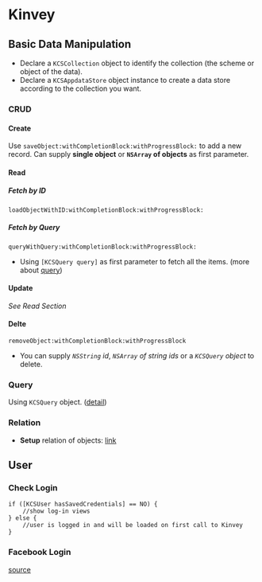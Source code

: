 Kinvey
====

## Basic Data Manipulation
* Declare a `KCSCollection` object to identify the collection (the scheme or object of the data).
* Declare a `KCSAppdataStore` object instance to create a data store according to the collection you want.

### CRUD
#### Create
Use `saveObject:withCompletionBlock:withProgressBlock:` to add a new record. Can supply **single object** or **`NSArray` of objects** as first parameter.

#### Read
##### Fetch by ID
`loadObjectWithID:withCompletionBlock:withProgressBlock:`
##### Fetch by Query
`queryWithQuery:withCompletionBlock:withProgressBlock:`

* Using `[KCSQuery query]` as first parameter to fetch all the items. (more about [query](http://devcenter.kinvey.com/ios/guides/datastore#Querying))


#### Update
*See Read Section*

#### Delte
`removeObject:withCompletionBlock:withProgressBlock`
* You can supply *`NSString` id*, *`NSArray` of string ids* or a *`KCSQuery` object* to delete.

### Query
Using `KCSQuery` object. ([detail](http://devcenter.kinvey.com/ios/guides/datastore#Querying))

### Relation
* **Setup** relation of objects: [link](http://devcenter.kinvey.com/ios/guides/datastore#setup)

## User
### Check Login
```objc
if ([KCSUser hasSavedCredentials] == NO) {
    //show log-in views
} else {
    //user is logged in and will be loaded on first call to Kinvey
}
```
### Facebook Login
[source](http://devcenter.kinvey.com/ios/guides/users#facebook)
